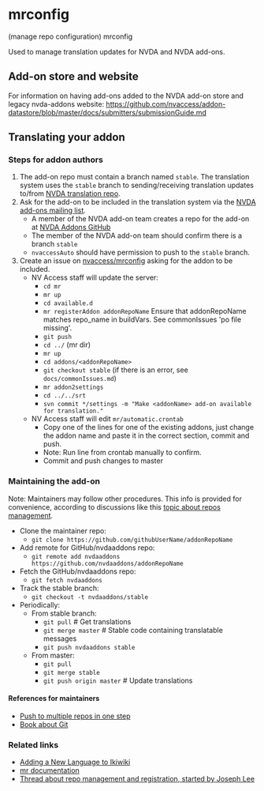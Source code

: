 # mrconfig

(manage repo configuration) mrconfig

Used to manage translation updates for NVDA and NVDA add-ons.

## Add-on store and website
For information on having add-ons added to the NVDA add-on store and legacy nvda-addons website:
https://github.com/nvaccess/addon-datastore/blob/master/docs/submitters/submissionGuide.md

## Translating your addon

### Steps for addon authors

1. The add-on repo must contain a branch named `stable`.
   The translation system uses the `stable` branch to sending/receiving translation updates
   to/from [NVDA translation repo](http://subversion.assembla.com/svn/screenReaderTranslations).
2. Ask for the add-on to be included in the translation system via the [NVDA add-ons mailing list](https://nvda-addons.groups.io/g/nvda-addons).
   - A member of the NVDA add-on team creates a repo for the add-on at
	 [NVDA Addons GitHub](https://github.com/nvdaaddons)
   - The member of the NVDA add-on team should confirm there is a branch `stable`
   - `nvaccessAuto` should have permission to push to the `stable` branch.
3. Create an issue on [nvaccess/mrconfig](https://github.com/nvaccess/mrconfig) asking for the addon to be included.
   - NV Access staff will update the server:
	 - `cd mr`
	 - `mr up`
	 - `cd available.d`
	 - `mr registerAddon addonRepoName` Ensure that addonRepoName matches repo_name in buildVars. See commonIssues 'po file missing'.
	 - `git push`
	 - `cd ../` (mr dir)
	 - `mr up`
	 - `cd addons/<addonRepoName>`
	 - `git checkout stable` (if there is an error, see `docs/commonIssues.md`)
	 - `mr addon2settings`
	 - `cd ../../srt`
	 - `svn commit */settings -m "Make <addonName> add-on available for translation."`
   - NV Access staff will edit `mr/automatic.crontab`
	 - Copy one of the lines for one of the existing addons, just change the addon name and paste it in the correct section, commit and push.
	 - Note: Run line from crontab manually to confirm.
	 - Commit and push changes to master

### Maintaining the add-on

Note: Maintainers may follow other procedures.
This info is provided for convenience, according to discussions like this
[topic about repos management](https://nvda-addons.groups.io/g/nvda-addons/message/9418).

- Clone the maintainer repo:
	- `git clone https://github.com/githubUserName/addonRepoName`
- Add remote for GitHub/nvdaaddons repo:
	- `git remote add nvdaaddons https://github.com/nvdaaddons/addonRepoName`
- Fetch the GitHub/nvdaaddons repo:
	- `git fetch nvdaaddons`
- Track the stable branch:
	- `git checkout -t nvdaaddons/stable`
- Periodically:
	- From stable branch:
		- `git pull` # Get translations
		- `git merge master` # Stable code containing translatable messages
		- `git push nvdaaddons stable`
	- From master:
		- `git pull`
		- `git merge stable`
		- `git push origin master` # Update translations

#### References for maintainers

- [Push to multiple repos in one step](https://gist.githubusercontent.com/bjmiller121/f93cd974ff709d2b968f/raw/8f17c4d72ba8bd36aea0ec0cf344a8197fa648e8/multiple-push-urls.md)
- [Book about Git](https://git-scm.com/book)

### Related links

- [Adding a New Language to Ikiwiki](https://github.com/nvaccess/l10n-code/wiki/Adding-a-New-Language-to-Ikiwiki)
- [mr documentation](https://www.systutorials.com/docs/linux/man/1-mr/)
- [Thread about repo management and registration, started by Joseph Lee](https://nvda-addons.groups.io/g/nvda-addons/message/6937)

